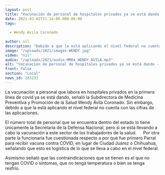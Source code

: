 ```yaml
---
layout: post
title: "Vacunación de personal de hospitales privados ya se está dando -  Salud"
date: 2021-03-02T21:14:00.000-06:00
tags:
  
  - Wendy Ávila Coronado
  
author: nil
description: "Debido a que la está aplicando el nivel federal no cuenta con las cifras de las aplicaciones."
image: "/uploads/2021/images-WENDY.jpg"
video: "nil"
audio: "/uploads/2021/audio-MM04_WENDY_AVILA.mp3"
alt: "Vacunación de personal de hospitales privados ya se está dando -  Salud"
front: false
section: "Local"
news_id: 183233
---
```


La vacunación a personal que labora en hospitales privados en la primera línea de covid ya se está dando, señaló la Subdirectora de Medicina Preventiva y Promoción de la Salud Wendy Ávila Coronado. Sin embargo, debido a que la está aplicando el nivel federal no cuenta con las cifras de las aplicaciones.

El número total de personal que se encuentra dentro del estado lo tiene únicamente la Secretaría de la Defensa Nacional, pero si se está llevando a cabo la vacunación a este sector de los trabajadores de la salud.
 
Por otra parte la funcionaria fue cuestionada respecto a por qué fue primero Parral para recibir vacuna contra COVID, en lugar de Ciudad Juárez o Chihuahua, señalando que esto es logística de lo que se lleva a cabo en el nivel federal. 

Asimismo señaló que las contraindicaciones que se tienen es el que no tengan COVID o síntomas, que no tenga temperatura o bien se tenga resfrío.
